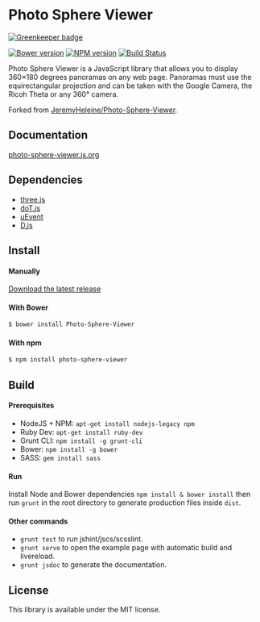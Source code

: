 # Photo Sphere Viewer

[![Greenkeeper badge](https://badges.greenkeeper.io/mistic100/Photo-Sphere-Viewer.svg)](https://greenkeeper.io/)

[![Bower version](https://img.shields.io/bower/v/Photo-Sphere-Viewer.svg?style=flat-square)](http://photo-sphere-viewer.js.org)
[![NPM version](https://img.shields.io/npm/v/photo-sphere-viewer.svg?style=flat-square)](https://www.npmjs.com/package/photo-sphere-viewer)
[![Build Status](https://img.shields.io/travis/mistic100/Photo-Sphere-Viewer/master.svg?style=flat-square)](https://travis-ci.org/mistic100/Photo-Sphere-Viewer)

Photo Sphere Viewer is a JavaScript library that allows you to display 360×180 degrees panoramas on any web page. Panoramas must use the equirectangular projection and can be taken with the Google Camera, the Ricoh Theta or any 360° camera.

Forked from [JeremyHeleine/Photo-Sphere-Viewer](https://github.com/JeremyHeleine/Photo-Sphere-Viewer).

## Documentation
[photo-sphere-viewer.js.org](http://photo-sphere-viewer.js.org)

## Dependencies
 * [three.js](http://threejs.org)
 * [doT.js](http://olado.github.io/doT)
 * [uEvent](https://github.com/mistic100/uEvent)
 * [D.js](http://malko.github.io/D.js)

## Install

#### Manually

[Download the latest release](https://github.com/mistic100/Photo-Sphere-Viewer/releases)

#### With Bower

```bash
$ bower install Photo-Sphere-Viewer
```

#### With npm

```bash
$ npm install photo-sphere-viewer
```

## Build

#### Prerequisites
 * NodeJS + NPM: `apt-get install nodejs-legacy npm`
 * Ruby Dev: `apt-get install ruby-dev`
 * Grunt CLI: `npm install -g grunt-cli`
 * Bower: `npm install -g bower`
 * SASS: `gem install sass`

#### Run

Install Node and Bower dependencies `npm install & bower install` then run `grunt` in the root directory to generate production files inside `dist`.

#### Other commands

 * `grunt test` to run jshint/jscs/scsslint.
 * `grunt serve` to open the example page with automatic build and livereload.
 * `grunt jsdoc` to generate the documentation.

## License
This library is available under the MIT license.
